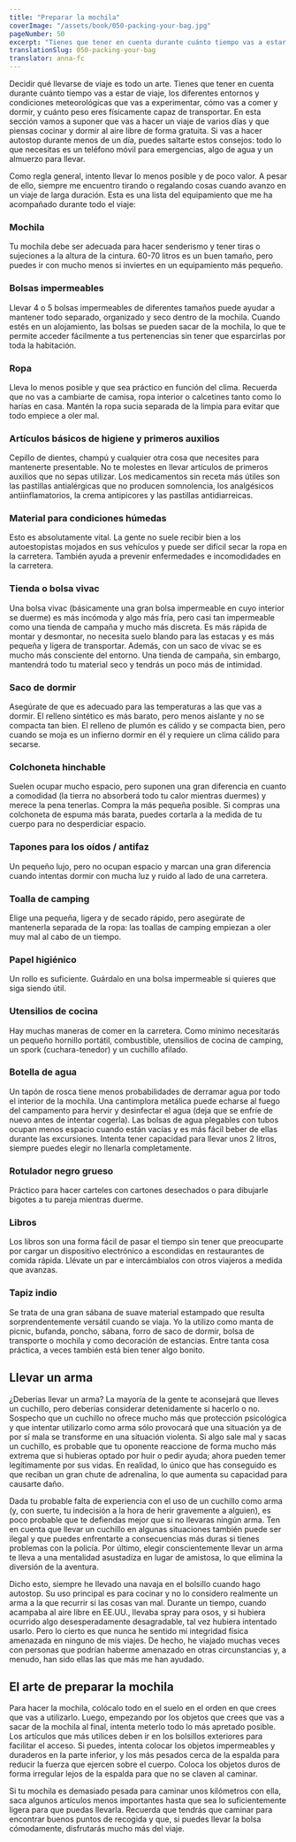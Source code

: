 ```yaml
---
title: "Preparar la mochila"
coverImage: "/assets/book/050-packing-your-bag.jpg"
pageNumber: 50
excerpt: "Tienes que tener en cuenta durante cuánto tiempo vas a estar de viaje, los diferentes entornos y condiciones meteorológicas que vas a experimentar, cómo vas a comer y dormir, y cuánto peso eres físicamente capaz de transportar."
translationSlug: 050-packing-your-bag
translator: anna-fc
---
```


Decidir qué llevarse de viaje es todo un arte. Tienes que tener en cuenta durante cuánto tiempo vas a estar de viaje, los diferentes entornos y condiciones meteorológicas que vas a experimentar, cómo vas a comer y dormir, y cuánto peso eres físicamente capaz de transportar.
En esta sección vamos a suponer que vas a hacer un viaje de varios días y que piensas cocinar y dormir al aire libre de forma gratuita. Si vas a hacer autostop durante menos de un día, puedes saltarte estos consejos: todo lo que necesitas es un teléfono móvil para emergencias, algo de agua y un almuerzo para llevar.

Como regla general, intento llevar lo menos posible y de poco valor. A pesar de ello, siempre me encuentro tirando o regalando cosas cuando avanzo en un viaje de larga duración. Esta es una lista del equipamiento que me ha acompañado durante todo el viaje:

### Mochila

Tu mochila debe ser adecuada para hacer senderismo y tener tiras o sujeciones a la altura de la cintura. 60-70 litros es un buen tamaño, pero puedes ir con mucho menos si inviertes en un equipamiento más pequeño.

### Bolsas impermeables

Llevar 4 o 5 bolsas impermeables de diferentes tamaños puede ayudar a mantener todo separado, organizado y seco dentro de la mochila. Cuando estés en un alojamiento, las bolsas se pueden sacar de la mochila, lo que te permite acceder fácilmente a tus pertenencias sin tener que esparcirlas por toda la habitación.

### Ropa

Lleva lo menos posible y que sea práctico en función del clima. Recuerda que no vas a cambiarte de camisa, ropa interior o calcetines tanto como lo harías en casa. Mantén la ropa sucia separada de la limpia para evitar que todo empiece a oler mal.

### Artículos básicos de higiene y primeros auxilios

Cepillo de dientes, champú y cualquier otra cosa que necesites para mantenerte presentable. No te molestes en llevar artículos de primeros auxilios que no sepas utilizar. Los medicamentos sin receta más útiles son las pastillas antialérgicas que no producen somnolencia, los analgésicos antiinflamatorios, la crema antipicores y las pastillas antidiarreicas.

### Material para condiciones húmedas

Esto es absolutamente vital. La gente no suele recibir bien a los autoestopistas mojados en sus vehículos y puede ser difícil secar la ropa en la carretera. También ayuda a prevenir enfermedades e incomodidades en la carretera.

### Tienda o bolsa vivac

Una bolsa vivac (básicamente una gran bolsa impermeable en cuyo interior se duerme) es más incómoda y algo más fría, pero casi tan impermeable como una tienda de campaña y mucho más discreta. Es más rápida de montar y desmontar, no necesita suelo blando para las estacas y es más pequeña y ligera de transportar. Además, con un saco de vivac se es mucho más consciente del entorno. Una tienda de campaña, sin embargo, mantendrá todo tu material seco y tendrás un poco más de intimidad.

### Saco de dormir

Asegúrate de que es adecuado para las temperaturas a las que vas a dormir. El relleno sintético es más barato, pero menos aislante y no se compacta tan bien. El relleno de plumón es cálido y se compacta bien, pero cuando se moja es un infierno dormir en él y requiere un clima cálido para secarse.

### Colchoneta hinchable

Suelen ocupar mucho espacio, pero suponen una gran diferencia en cuanto a comodidad (la tierra no absorberá todo tu calor mientras duermes) y merece la pena tenerlas. Compra la más pequeña posible. Si compras una colchoneta de espuma más barata, puedes cortarla a la medida de tu cuerpo para no desperdiciar espacio.

### Tapones para los oídos / antifaz

Un pequeño lujo, pero no ocupan espacio y marcan una gran diferencia cuando intentas dormir con mucha luz y ruido al lado de una carretera.

### Toalla de camping

Elige una pequeña, ligera y de secado rápido, pero asegúrate de mantenerla separada de la ropa: las toallas de camping empiezan a oler muy mal al cabo de un tiempo.

### Papel higiénico

Un rollo es suficiente. Guárdalo en una bolsa impermeable si quieres que siga siendo útil.

### Utensilios de cocina

Hay muchas maneras de comer en la carretera. Como mínimo necesitarás un pequeño hornillo portátil, combustible, utensilios de cocina de camping, un spork (cuchara-tenedor) y un cuchillo afilado.

### Botella de agua

Un tapón de rosca tiene menos probabilidades de derramar agua por todo el interior de la mochila. Una cantimplora metálica puede echarse al fuego del campamento para hervir y desinfectar el agua (deja que se enfríe de nuevo antes de intentar cogerla). Las bolsas de agua plegables con tubos ocupan menos espacio cuando están vacías y es más fácil beber de ellas durante las excursiones. Intenta tener capacidad para llevar unos 2 litros, siempre puedes elegir no llenarla completamente.

### Rotulador negro grueso

Práctico para hacer carteles con cartones desechados o para dibujarle bigotes a tu pareja mientras duerme.

### Libros

Los libros son una forma fácil de pasar el tiempo sin tener que preocuparte por cargar un dispositivo electrónico a escondidas en restaurantes de comida rápida. Llévate un par e intercámbialos con otros viajeros a medida que avanzas.

### Tapiz indio

Se trata de una gran sábana de suave material estampado que resulta sorprendentemente versátil cuando se viaja. Yo la utilizo como manta de picnic, bufanda, poncho, sábana, forro de saco de dormir, bolsa de transporte o mochila y como decoración de estancias. Entre tanta cosa práctica, a veces también está bien tener algo bonito.

## Llevar un arma

¿Deberías llevar un arma? La mayoría de la gente te aconsejará que lleves un cuchillo, pero deberías considerar detenidamente si hacerlo o no. Sospecho que un cuchillo no ofrece mucho más que protección psicológica y que intentar utilizarlo como arma sólo provocará que una situación ya de por sí mala se transforme en una situación violenta. Si algo sale mal y sacas un cuchillo, es probable que tu oponente reaccione de forma mucho más extrema que si hubieras optado por huir o pedir ayuda; ahora pueden temer legítimamente por sus vidas. En realidad, lo único que has conseguido es que reciban un gran chute de adrenalina, lo que aumenta su capacidad para causarte daño.

Dada tu probable falta de experiencia con el uso de un cuchillo como arma (y, con suerte, tu indecisión a la hora de herir gravemente a alguien), es poco probable que te defiendas mejor que si no llevaras ningún arma. Ten en cuenta que llevar un cuchillo en algunas situaciones también puede ser ilegal y que puedes enfrentarte a consecuencias más duras si tienes problemas con la policía. Por último, elegir conscientemente llevar un arma te lleva a una mentalidad asustadiza en lugar de amistosa, lo que elimina la diversión de la aventura.

Dicho esto, siempre he llevado una navaja en el bolsillo cuando hago autostop. Su uso principal es para cocinar y no lo considero realmente un arma a la que recurrir si las cosas van mal. Durante un tiempo, cuando acampaba al aire libre en EE.UU., llevaba spray para osos, y si hubiera ocurrido algo desesperadamente desagradable, tal vez hubiera intentado usarlo. Pero lo cierto es que nunca he sentido mi integridad física amenazada en ninguno de mis viajes. De hecho, he viajado muchas veces con personas que podrían haberme amenazado en otras circunstancias y, a menudo, han sido ellas las que más me han ayudado.

## El arte de preparar la mochila

Para hacer la mochila, colócalo todo en el suelo en el orden en que crees que vas a utilizarlo. Luego, empezando por los objetos que crees que vas a sacar de la mochila al final, intenta meterlo todo lo más apretado posible. Los artículos que más utilices deben ir en los bolsillos exteriores para facilitar el acceso. Si puedes, intenta colocar los objetos impermeables y duraderos en la parte inferior, y los más pesados cerca de la espalda para reducir la fuerza que ejercen sobre el cuerpo. Coloca los objetos duros de forma irregular lejos de la espalda para que no se claven al caminar.

Si tu mochila es demasiado pesada para caminar unos kilómetros con ella, saca algunos artículos menos importantes hasta que sea lo suficientemente ligera para que puedas llevarla. Recuerda que tendrás que caminar para encontrar buenos puntos de recogida y que, si puedes llevar la bolsa cómodamente, disfrutarás mucho más del viaje.
